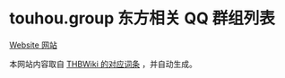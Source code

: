 # touhou.group 东方相关 QQ 群组列表

[Website 网站](https://touhou.group)

本网站内容取自 [THBWiki 的对应词条](https://thwiki.cc/%E4%B8%9C%E6%96%B9%E7%9B%B8%E5%85%B3QQ%E7%BE%A4%E7%BB%84%E5%88%97%E8%A1%A8) ，并自动生成。
